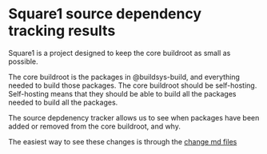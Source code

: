 # Square1 source dependency tracking results

Square1 is a project designed to keep the core buildroot as small as possible.

The core buildroot is the packages in @buildsys-build, and everything needed to build those packages.  The core buildroot should be self-hosting.  Self-hosting means that they should be able to build all the packages needed to build all the packages.

The source depdenency tracker allows us to see when packages have been added or removed from the core buildroot, and why.

The easiest way to see these changes is through the [change md files](https://github.com/minimization/square1-results/blob/master/docs/buildroot-changes.md)
